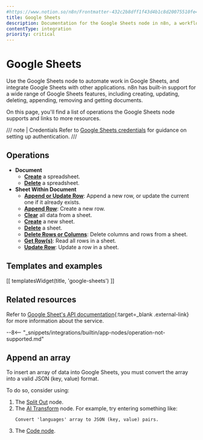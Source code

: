 ```yaml
---
#https://www.notion.so/n8n/Frontmatter-432c2b8dff1f43d4b1c8d20075510fe4
title: Google Sheets
description: Documentation for the Google Sheets node in n8n, a workflow automation platform. Includes details of operations and configuration, and links to examples and credentials information.
contentType: integration
priority: critical
---
```


# Google Sheets

Use the Google Sheets node to automate work in Google Sheets, and integrate Google Sheets with other applications. n8n has built-in support for a wide range of Google Sheets features, including creating, updating, deleting, appending, removing and getting documents. 

On this page, you'll find a list of operations the Google Sheets node supports and links to more resources.

/// note | Credentials
Refer to [Google Sheets credentials](/integrations/builtin/credentials/google/) for guidance on setting up authentication. 
///

## Operations

* **Document**
    * [**Create**](/integrations/builtin/app-nodes/n8n-nodes-base.googlesheets/document-operations/#create-a-spreadsheet) a spreadsheet.
	* [**Delete**](/integrations/builtin/app-nodes/n8n-nodes-base.googlesheets/document-operations/#delete-a-spreadsheet) a spreadsheet.
* **Sheet Within Document**
	* [**Append or Update Row**](/integrations/builtin/app-nodes/n8n-nodes-base.googlesheets/sheet-operations/#append-or-update-row): Append a new row, or update the current one if it already exists.
	* [**Append Row**](/integrations/builtin/app-nodes/n8n-nodes-base.googlesheets/sheet-operations/#append-row): Create a new row.
	* [**Clear**](/integrations/builtin/app-nodes/n8n-nodes-base.googlesheets/sheet-operations/#clear-a-sheet) all data from a sheet.
	* [**Create**](/integrations/builtin/app-nodes/n8n-nodes-base.googlesheets/sheet-operations/#create-a-new-sheet) a new sheet.
	* [**Delete**](/integrations/builtin/app-nodes/n8n-nodes-base.googlesheets/sheet-operations/#delete-a-sheet) a sheet.
	* [**Delete Rows or Columns**](/integrations/builtin/app-nodes/n8n-nodes-base.googlesheets/sheet-operations/#delete-rows-or-columns): Delete columns and rows from a sheet.
	* [**Get Row(s)**](/integrations/builtin/app-nodes/n8n-nodes-base.googlesheets/sheet-operations/#get-rows): Read all rows in a sheet.
	* [**Update Row**](/integrations/builtin/app-nodes/n8n-nodes-base.googlesheets/sheet-operations/#update-row): Update a row in a sheet. 


## Templates and examples

<!-- see https://www.notion.so/n8n/Pull-in-templates-for-the-integrations-pages-37c716837b804d30a33b47475f6e3780 -->
[[ templatesWidget(title, 'google-sheets') ]]

## Related resources

Refer to [Google Sheet's API documentation](https://developers.google.com/sheets/api){:target=_blank .external-link} for more information about the service.

--8<-- "_snippets/integrations/builtin/app-nodes/operation-not-supported.md"

<!-- ## Examples
This example uses the Customer Datastore node to provide sample data to load into Google Sheets. It assumes you've already set up your [credentials](/integrations/builtin/credentials/google/).	
	1. Set up a Google Sheet with two columns, `test1` and `test`. In `test1`, enter the names from the Customer Datastore node:  
	![The spreadsheet set up for testing](/_images/integrations/builtin/app-nodes/googlesheets/test-sheet-before.png)  
	2. Create the workflow: use the manual trigger, Customer Datastore, and Google Sheets nodes.  
	![The spreadsheet set up for testing](/_images/integrations/builtin/app-nodes/googlesheets/workflow.png)  
	3. Open the Customer Datastore node, enable **Return All**, then select **Test step**.
	4. In the Google Sheets node, go through the steps above, using these settings:
		* Select **Update Row** as the **Operation**.
		* In **Column to Match On**, select `test1`.
		* For the first field of **Values to Update**, drag in the **name** from the input view.
		* For the second field of **Values to Update**, drag in the **email** from the input view.
	5. Select **Test step**.
	6. View your spreadsheet. **test2** should now contain the email addresses that match to the names in the input data.  
	![The spreadsheet set up for testing](/_images/integrations/builtin/app-nodes/googlesheets/test-sheet-after.png)   -->

## Append an array

To insert an array of data into Google Sheets, you must convert the array into a valid JSON (key, value) format.

To do so, consider using:

1. The [Split Out](/integrations/builtin/core-nodes/n8n-nodes-base.splitout/) node.
1. The [AI Transform](/integrations/builtin/core-nodes/n8n-nodes-base.aitransform/) node. For example, try entering something like:
    ```
    Convert 'languages' array to JSON (key, value) pairs.
    ```
1. The [Code node](/integrations/builtin/core-nodes/n8n-nodes-base.code/).